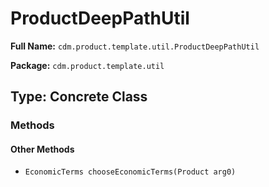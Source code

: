 # ProductDeepPathUtil

**Full Name:** `cdm.product.template.util.ProductDeepPathUtil`

**Package:** `cdm.product.template.util`

## Type: Concrete Class

### Methods

#### Other Methods

- `EconomicTerms chooseEconomicTerms(Product arg0)`

